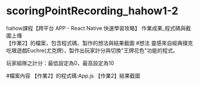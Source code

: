 # scoringPointRecording_hahow1-2
hahow課程【跨平台 APP - React Native 快速學習攻略】 作業成果_程式碼與截圖上傳
<br>【作業2】的檔案，包含程式碼、製作的想法與結果截圖
#想法
靈感來自經典撲克吃墩遊戲Euchre(尤克牌)，製作出玩家計分與切換"王牌花色"功能的程式。

玩家組隊之計分：最低設定為0，最高設定為10

#檔案內容
【作業2】的程式碼:App.js
【作業2】結果截圖
